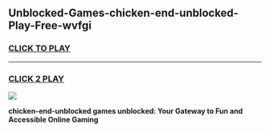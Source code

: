 
## Unblocked-Games-chicken-end-unblocked-Play-Free-wvfgi
<h3>
<a href="https://premium76.site?title=chicken-end-unblocked&ref=18A1">CLICK TO PLAY</a></h3>
<hr>

<h3>
<a href="https://premium76.site?title=chicken-end-unblocked&ref=18A1">CLICK 2 PLAY</a>
  
</h3>

<a href="https://premium76.site?title=chicken-end-unblocked&ref=18A1"><img src="https://clearcache.store/games.png"></a>


**chicken-end-unblocked games unblocked: Your Gateway to Fun and Accessible Online Gaming**
